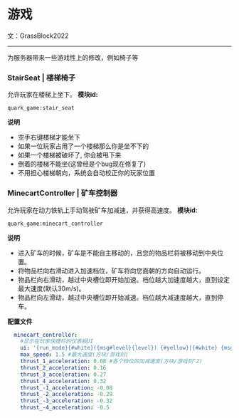 # 游戏
文：GrassBlock2022

-----
为服务器带来一些游戏性上的修改，例如椅子等

### StairSeat | 楼梯椅子

允许玩家在楼梯上坐下。
**模块id:**

```
quark_game:stair_seat
```

**说明**

- 空手右键楼梯才能坐下
- 如果一位玩家占用了一个楼梯那么你是坐不下的
- 如果一个楼梯被破坏了, 你会被甩下来
- 倒着的楼梯不能坐(这曾经是个bug现在修复了)
- 不用担心楼梯朝向，系统会自动校正你的玩家位置


### MinecartController | 矿车控制器

允许玩家在动力铁轨上手动驾驶矿车加减速，并获得高速度。
**模块id:**

```
quark_game:minecart_controller
```

**说明**

- 进入矿车的时候，矿车是不能自主移动的，且您的物品栏将被移动到中央位置。
- 将物品栏向右滑动进入加速档位，矿车将向您面朝的方向自动运行。
- 物品栏向右滑动，越过中央槽位即开始加速。档位越大加速度越大，直到设定最大速度(默认30m/s)。
- 物品栏向左滑动，越过中央槽位即开始减速。档位越大减速度越大，直到停车。

**配置文件**

```yaml
  minecart_controller:
    #显示在玩家快捷栏的仪表板UI
    ui: '{run_mode}{#white}({msg#level}{level}) {#yellow}|{#white} {msg#speed}{speed} {#yellow}|{#white} {msg#acceleration}{acceleration}m/s^2'
    max_speed: 1.5 #最大速度(方块/游戏刻)
    thrust_1_acceleration: 0.08 #各个档位的加减速度(方块/游戏刻^2)
    thrust_2_acceleration: 0.16
    thrust_3_acceleration: 0.27
    thrust_4_acceleration: 0.32
    thrust_-1_acceleration: -0.08
    thrust_-2_acceleration: -0.29
    thrust_-3_acceleration: -0.32
    thrust_-4_acceleration: -0.5
```